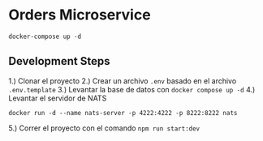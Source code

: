 # Orders Microservice

```
docker-compose up -d

```

## Development Steps

1.) Clonar el proyecto
2.) Crear un archivo `.env` basado en el archivo `.env.template`
3.) Levantar la base de datos con `docker compose up -d`
4.) Levantar el servidor de NATS

```
docker run -d --name nats-server -p 4222:4222 -p 8222:8222 nats

```

5.) Correr el proyecto con el comando `npm run start:dev`
